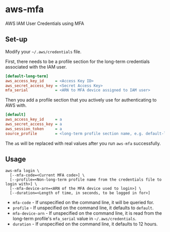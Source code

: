 # aws-mfa

AWS IAM User Credentials using MFA

## Set-up

Modify your `~/.aws/credentials` file.

First, there needs to be a profile section for the long-term credentials associated with the IAM user.

```ini
[default-long-term]
aws_access_key_id     = <Access Key ID>
aws_secret_access_key = <Secret Access Key>
mfa_serial            = <ARN to MFA device assigned to IAM user>
```

Then you add a profile section that you actively use for authenticating to AWS with.

```ini
[default]
aws_access_key_id     = a
aws_secret_access_key = a
aws_session_token     = a
source_profile        = <long-term profile section name, e.g. default-long-term>
```

The `a`s will be replaced with real values after you run `aws-mfa` successfully.

## Usage

```shell
aws-mfa login \
  [--mfa-code=<Current MFA code>] \
  [--profile=<Non-long-term profile name from the credentials file to login with>] \
  [--mfa-device-arn=<ARN of the MFA device used to login>] \
  [--duration=<Length of time, in seconds, to be logged in for>]
```

- `mfa-code` - If unspecified on the command line, it will be queried for.
- `profile` - If unspecified on the command line, it defaults to `default`.
- `mfa-device-arn` - If unspecified on the command line, it is read from the long-term profile's `mfa_serial` value in `~/.aws/credentials`.
- `duration` - If unspecified on the command line, it defaults to 12 hours.

